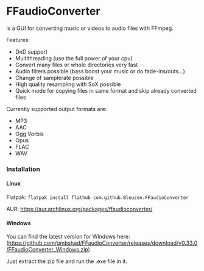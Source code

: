 # FFaudioConverter
is a GUI for converting music or videos to audio files with FFmpeg.

Features:
 - DnD support
 - Multithreading (use the full power of your cpu)
 - Convert many files or whole directories very fast
 - Audio filters possible (bass boost your music or do fade-ins/outs…)
 - Change of samplerate possible
 - High quality resampling with SoX possible
 - Quick mode for copying files in same format and skip already converted files

Currently supported output formats are:
 - MP3
 - AAC
 - Ogg Vorbis
 - Opus
 - FLAC
 - WAV

### Installation

#### Linux
Flatpak: `flatpak install flathub com.github.Bleuzen.FFaudioConverter`

AUR: https://aur.archlinux.org/packages/ffaudioconverter/

#### Windows
You can find the latest version for Windows here: (https://github.com/gmbshad/FFaudioConverter/releases/download/v0.33.0/FFaudioConverter_Windows.zip)

Just extract the zip file and run the .exe file in it.

